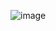 ![image](https://github.com/w3ssfs/Fokus-projeto-base/assets/85897421/74209a4b-4a82-47ec-a5bf-f8fdf76ea9f5)
